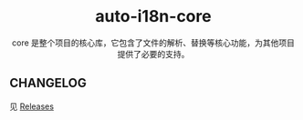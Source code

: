 <br />

<div align="center">
<h1 align="center" bold>auto-i18n-core</h1>
</div>

<div align="center">
core 是整个项目的核心库，它包含了文件的解析、替换等核心功能，为其他项目提供了必要的支持。
</div>

## CHANGELOG

见 [Releases](https://gitcn.yostar.net:8888/hangxing.bao/auto-i18n/-/releases)
